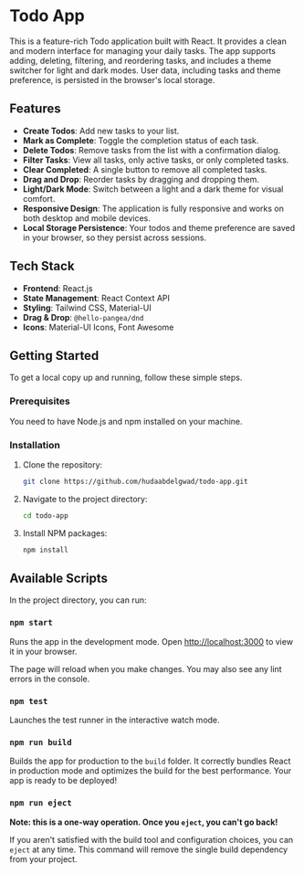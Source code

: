 # Todo App
This is a feature-rich Todo application built with React. It provides a clean and modern interface for managing your daily tasks. The app supports adding, deleting, filtering, and reordering tasks, and includes a theme switcher for light and dark modes. User data, including tasks and theme preference, is persisted in the browser's local storage.

## Features

- **Create Todos**: Add new tasks to your list.
- **Mark as Complete**: Toggle the completion status of each task.
- **Delete Todos**: Remove tasks from the list with a confirmation dialog.
- **Filter Tasks**: View all tasks, only active tasks, or only completed tasks.
- **Clear Completed**: A single button to remove all completed tasks.
- **Drag and Drop**: Reorder tasks by dragging and dropping them.
- **Light/Dark Mode**: Switch between a light and a dark theme for visual comfort.
- **Responsive Design**: The application is fully responsive and works on both desktop and mobile devices.
- **Local Storage Persistence**: Your todos and theme preference are saved in your browser, so they persist across sessions.

## Tech Stack

- **Frontend**: React.js
- **State Management**: React Context API
- **Styling**: Tailwind CSS, Material-UI
- **Drag & Drop**: `@hello-pangea/dnd`
- **Icons**: Material-UI Icons, Font Awesome

## Getting Started

To get a local copy up and running, follow these simple steps.

### Prerequisites

You need to have Node.js and npm installed on your machine.

### Installation

1.  Clone the repository:
    ```sh
    git clone https://github.com/hudaabdelgwad/todo-app.git
    ```
2.  Navigate to the project directory:
    ```sh
    cd todo-app
    ```
3.  Install NPM packages:
    ```sh
    npm install
    ```

## Available Scripts

In the project directory, you can run:

### `npm start`

Runs the app in the development mode.
Open [http://localhost:3000](http://localhost:3000) to view it in your browser.

The page will reload when you make changes. You may also see any lint errors in the console.

### `npm test`

Launches the test runner in the interactive watch mode.

### `npm run build`

Builds the app for production to the `build` folder.
It correctly bundles React in production mode and optimizes the build for the best performance. Your app is ready to be deployed!

### `npm run eject`

**Note: this is a one-way operation. Once you `eject`, you can't go back!**

If you aren't satisfied with the build tool and configuration choices, you can `eject` at any time. This command will remove the single build dependency from your project.
